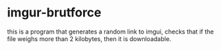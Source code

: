 # imgur-brutforce
this is a program that generates a random link to imgui, checks that if the file weighs more than 2 kilobytes, then it is downloadable.
